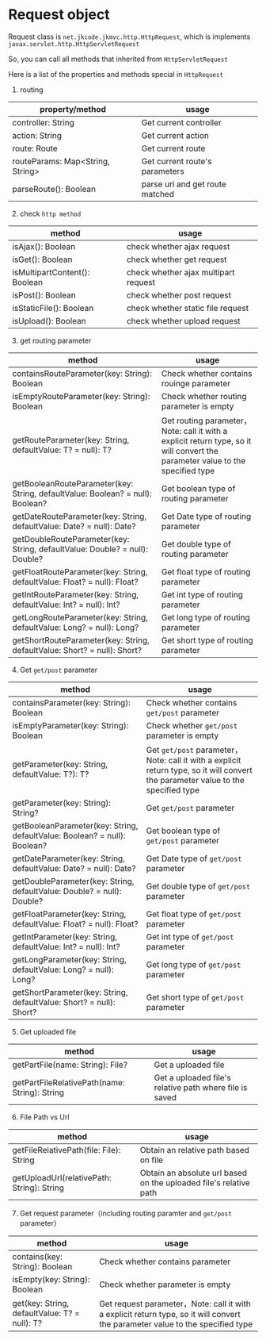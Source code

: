 # Request object

Request class is `net.jkcode.jkmvc.http.HttpRequest`, which is implements `javax.servlet.http.HttpServletRequest`

So, you can call all methods that inherited from `HttpServletRequest`

Here is a list of the properties and methods special in `HttpRequest`

1. routing

property/method | usage
--- | ---
controller: String | Get current controller
action: String | Get current action
route: Route | Get current route
routeParams: Map<String, String> | Get current route's parameters
parseRoute(): Boolean | parse uri and get route matched


2. check `http method` 

method | usage
--- | ---
isAjax(): Boolean | check whether ajax request
isGet(): Boolean | check whether get request
isMultipartContent(): Boolean | check whether ajax multipart request
isPost(): Boolean | check whether post request
isStaticFile(): Boolean | check whether static file request
isUpload(): Boolean | check whether upload request

3. get routing parameter

method | usage
--- | ---
containsRouteParameter(key: String): Boolean | Check whether contains rouinge parameter
isEmptyRouteParameter(key: String): Boolean | Check whether routing parameter is empty
getRouteParameter(key: String, defaultValue: T? = null): T? | Get routing parameter，Note: call it with a explicit  return type, so it will convert the parameter value to the specified type
getBooleanRouteParameter(key: String, defaultValue: Boolean? = null): Boolean? | Get boolean type of routing parameter
getDateRouteParameter(key: String, defaultValue: Date? = null): Date? | Get Date type of routing parameter
getDoubleRouteParameter(key: String, defaultValue: Double? = null): Double? | Get double type of routing parameter
getFloatRouteParameter(key: String, defaultValue: Float? = null): Float? | Get float type of routing parameter
getIntRouteParameter(key: String, defaultValue: Int? = null): Int? | Get int type of routing parameter
getLongRouteParameter(key: String, defaultValue: Long? = null): Long? | Get long type of routing parameter
getShortRouteParameter(key: String, defaultValue: Short? = null): Short? | Get short type of routing parameter

4. Get `get/post` parameter

method | usage
--- | ---
containsParameter(key: String): Boolean | Check whether contains `get/post` parameter 
isEmptyParameter(key: String): Boolean | Check whether `get/post` parameter is empty
getParameter(key: String, defaultValue: T?): T? | Get `get/post` parameter，Note: call it with a explicit  return type, so it will convert the parameter value to the specified type
getParameter(key: String): String? | Get `get/post` parameter 
getBooleanParameter(key: String, defaultValue: Boolean? = null): Boolean? | Get boolean type of `get/post` parameter
getDateParameter(key: String, defaultValue: Date? = null): Date? | Get Date type of `get/post` parameter
getDoubleParameter(key: String, defaultValue: Double? = null): Double? | Get double type of `get/post` parameter
getFloatParameter(key: String, defaultValue: Float? = null): Float? | Get float type of `get/post` parameter
getIntParameter(key: String, defaultValue: Int? = null): Int? | Get int type of `get/post` parameter
getLongParameter(key: String, defaultValue: Long? = null): Long? | Get long type of `get/post` parameter
getShortParameter(key: String, defaultValue: Short? = null): Short? | Get short type of `get/post` parameter

5. Get uploaded file

method | usage
--- | ---
getPartFile(name: String): File? | Get a uploaded file
getPartFileRelativePath(name: String): String | Get a uploaded file's relative path where file is saved

6. File Path vs Url

method | usage
--- | ---
getFileRelativePath(file: File): String | Obtain an relative path based on file
getUploadUrl(relativePath: String): String | Obtain an absolute url based on the uploaded file's relative path

7. Get request parameter（including routing paramter and `get/post` parameter）

method | usage
--- | ---
contains(key: String): Boolean | Check whether contains parameter
isEmpty(key: String): Boolean | Check whether parameter is empty
get(key: String, defaultValue: T? = null): T? | Get request parameter，Note: call it with a explicit  return type, so it will convert the parameter value to the specified type

